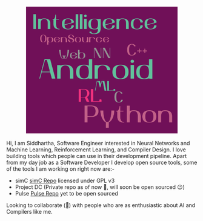 <!--
**frankhart2018/frankhart2018** is a ✨ _special_ ✨ repository because its `README.md` (this file) appears on your GitHub profile.

Here are some ideas to get you started:

- 🔭 I’m currently working on ...
- 🌱 I’m currently learning ...
- 👯 I’m looking to collaborate on ...
- 🤔 I’m looking for help with ...
- 💬 Ask me about ...
- 📫 How to reach me: ...
- 😄 Pronouns: ...
- ⚡ Fun fact: ...
-->

<p align="center"><img src="images/personal-word-cloud.png" width="400"></p>

Hi, I am Siddhartha, Software Engineer interested in Neural Networks and Machine Learning, Reinforcement Learning, and Compiler Design. I love building tools which people can use in their development pipeline. Apart from my day job as a Software Developer I develop open source tools, some of the tools I am working on right now are:-

- simC <a href="https://github.com/cimplec/sim-c">simC Repo</a> licensed under GPL v3
- Project DC (Private repo as of now :grimacing:, will soon be open sourced :wink:)
- Pulse <a href="https://github.com/lang-pulse/Pulse">Pulse Repo</a> yet to be open sourced

Looking to collaborate (👯) with people who are as enthusiastic about AI and Compilers like me.

